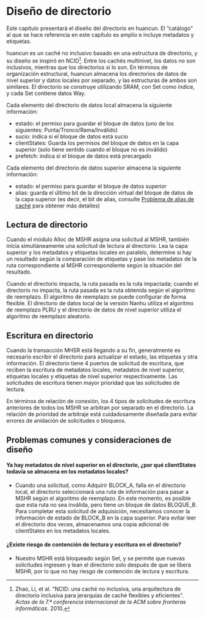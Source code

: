 # Diseño de directorio

Este capítulo presentará el diseño del directorio en huancun. El “catálogo” al que se hace referencia en este capítulo es amplio e incluye metadatos y etiquetas.

huancun es un caché no inclusivo basado en una estructura de directorio, y su diseño se inspiró en NCID[^ncid]. Entre los cachés multinivel, los datos no son inclusivos, mientras que los directorios sí lo son. En términos de organización estructural, huancun almacena los directorios de datos de nivel superior y datos locales por separado, y las estructuras de ambos son similares. El directorio se construye utilizando SRAM, con Set como índice, y cada Set contiene datos Way.



Cada elemento del directorio de datos local almacena la siguiente información:

* estado: el permiso para guardar el bloque de datos (uno de los siguientes: Punta/Tronco/Rama/Inválido)
* sucio: indica si el bloque de datos está sucio
* clientStates: Guarda los permisos del bloque de datos en la capa superior (solo tiene sentido cuando el bloque no es inválido)
* prefetch: indica si el bloque de datos está precargado



Cada elemento del directorio de datos superior almacena la siguiente información:

* estado: el permiso para guardar el bloque de datos superior
* alias: guarda el último bit de la dirección virtual del bloque de datos de la capa superior (es decir, el bit de alias, consulte [Problema de alias de caché](./cache_alias.md) para obtener más detalles)



## Lectura de directorio

Cuando el módulo Alloc de MSHR asigna una solicitud al MSHR, también inicia simultáneamente una solicitud de lectura al directorio. Lea la capa superior y los metadatos y etiquetas locales en paralelo, determine si hay un resultado según la comparación de etiquetas y pase los metadatos de la ruta correspondiente al MSHR correspondiente según la situación del resultado.

Cuando el directorio impacta, la ruta pasada es la ruta impactada; cuando el directorio no impacta, la ruta pasada es la ruta obtenida según el algoritmo de reemplazo. El algoritmo de reemplazo se puede configurar de forma flexible. El directorio de datos local de la versión Nanhu utiliza el algoritmo de reemplazo PLRU y el directorio de datos de nivel superior utiliza el algoritmo de reemplazo aleatorio.



## Escritura en directorio

Cuando la transacción MHSR está llegando a su fin, generalmente es necesario escribir el directorio para actualizar el estado, las etiquetas y otra información. El directorio tiene 4 puertos de solicitud de escritura, que reciben la escritura de metadatos locales, metadatos de nivel superior, etiquetas locales y etiquetas de nivel superior respectivamente. Las solicitudes de escritura tienen mayor prioridad que las solicitudes de lectura.

En términos de relación de conexión, los 4 tipos de solicitudes de escritura anteriores de todos los MSHR se arbitran por separado en el directorio. La relación de prioridad de arbitraje está cuidadosamente diseñada para evitar errores de anidación de solicitudes o bloqueos.



## Problemas comunes y consideraciones de diseño

#### Ya hay metadatos de nivel superior en el directorio, ¿por qué clientStates todavía se almacena en los metadatos locales?

* Cuando una solicitud, como Adquirir BLOCK_A, falla en el directorio local, el directorio seleccionará una ruta de información para pasar a MSHR según el algoritmo de reemplazo. En este momento, es posible que esta ruta no sea inválida, pero tiene un bloque de datos BLOQUE_B. Para completar esta solicitud de adquisición, necesitamos conocer la información de estado de BLOCK_B en la capa superior. Para evitar leer el directorio dos veces, almacenamos una copia adicional de clientStates en los metadatos locales.



#### ¿Existe riesgo de contención de lectura y escritura en el directorio?

* Nuestro MSHR está bloqueado según Set, y se permite que nuevas solicitudes ingresen y lean el directorio solo después de que se libera MSHR, por lo que no hay riesgo de contención de lectura y escritura.



[^ncid]: Zhao, Li, et al. "NCID: una caché no inclusiva, una arquitectura de directorio inclusiva para jerarquías de caché flexibles y eficientes". *Actas de la 7.ª conferencia internacional de la ACM sobre fronteras informáticas*. 2010.

